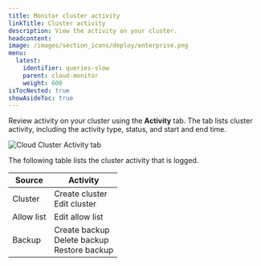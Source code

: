 ```yaml
---
title: Monitor cluster activity
linkTitle: Cluster activity
description: View the activity on your cluster.
headcontent:
image: /images/section_icons/deploy/enterprise.png
menu:
  latest:
    identifier: queries-slow
    parent: cloud-monitor
    weight: 600
isTocNested: true
showAsideToc: true
---
```


Review activity on your cluster using the **Activity** tab. The tab lists cluster activity, including the activity type, status, and start and end time.

![Cloud Cluster Activity tab](/images/yb-cloud/cloud-clusters-activity.png)

The following table lists the cluster activity that is logged.

| Source | Activity |
| --- | --- |
| Cluster | Create cluster<br>Edit cluster |
| Allow list | Edit allow list |
| Backup | Create backup<br>Delete backup<br>Restore backup |
